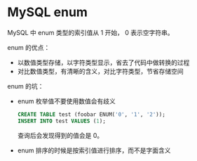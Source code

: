 # MySQL enum

MySQL 中 enum 类型的索引值从 1 开始， 0 表示空字符串。

enum 的优点：

- 以数值类型存储，以字符类型显示，省去了代码中做转换的过程
- 对比数值类型，有清晰的含义，对比字符类型，节省存储空间

enum 的坑：

- enum 枚举值不要使用数值会有歧义

  ```sql
  CREATE TABLE test (foobar ENUM('0', '1', '2'));
  INSERT INTO test VALUES (1);
  ```

  查询后会发现得到的值会是 0。

- enum 排序的时候是按索引值进行排序，而不是字面含义

